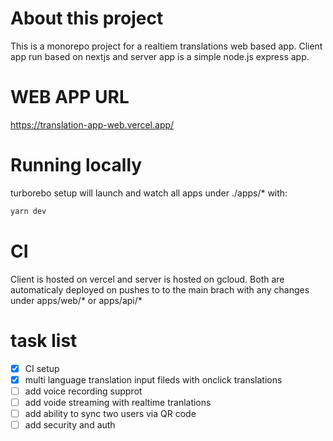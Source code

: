 # About this project
This is a monorepo project for a realtiem translations web based app.
Client app run based on nextjs and server app is a simple node.js express app.


# WEB APP URL
[https://translation-app-web.vercel.app/
](url)

# Running locally

turborebo setup will launch and watch all apps under ./apps/* with:
```sh
yarn dev
```

# CI
Client is hosted on vercel and server is hosted on gcloud. Both are automaticaly deployed on pushes to to the main brach with any changes under apps/web/* or apps/api/*

# task list
- [x] CI setup
- [x] multi language translation input fileds with onclick translations
- [ ] add voice recording supprot
- [ ] add voide streaming with realtime tranlations
- [ ] add ability to sync two users via QR code
- [ ] add security and auth 
